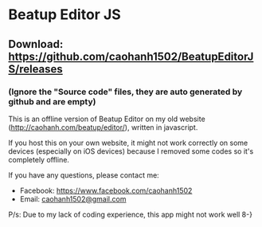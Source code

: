 # Beatup Editor JS
## Download: https://github.com/caohanh1502/BeatupEditorJS/releases
### (Ignore the "Source code" files, they are auto generated by github and are empty)

This is an offline version of Beatup Editor on my old website
(http://caohanh.com/beatup/editor/), written in javascript.



If you host this on your own website, it might not work correctly on some devices
(especially on iOS devices) because I removed some codes so it's completely offline.

If you have any questions, please contact me:
- Facebook: https://www.facebook.com/caohanh1502
- Email: caohanh1502@gmail.com

P/s: Due to my lack of coding experience, this app might not work well 8-}
